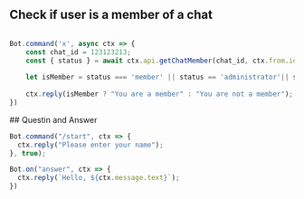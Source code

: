 ## Check if user is a member of a chat

```js

Bot.command('x', async ctx => {
    const chat_id = 123123213;
    const { status } = await ctx.api.getChatMember(chat_id, ctx.from.id);
    
    let isMember = status === 'member' || status == 'administrator'|| status==='creator';
    
    ctx.reply(isMember ? "You are a member" : "You are not a member");
})
```

## Questin and Answer

```js
Bot.command("/start", ctx => {
  ctx.reply("Please enter your name");
}, true);

Bot.on("answer", ctx => {
  ctx.reply(`Hello, ${ctx.message.text}`);
})
```

